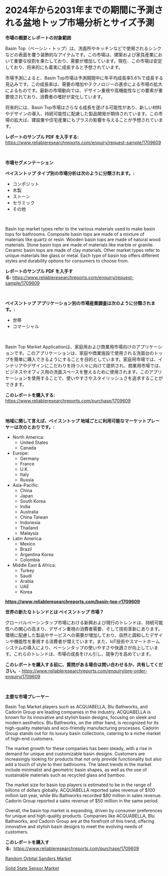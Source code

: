<p><h1>2024年から2031年までの期間に予測される盆地トップ市場分析とサイズ予測</h1></p><p><strong>市場の概要とレポートの対象範囲</strong></p>
<p><p>Basin Top（ベーシン・トップ）は、洗面所やキッチンなどで使用されるシンクなどの表面を覆う装飾的なアイテムです。この市場は、建築および家具産業において重要な役割を果たしており、需要が増加しています。現在、この市場は安定しており、将来的にも着実に成長すると予想されています。</p><p>市場予測によると、Basin Top市場は予測期間中に年平均成長率5.6%で成長する見込みです。この成長率は、需要の増加やテクノロジーの進歩による市場の拡大によるものです。最新の市場動向では、デザイン重視や高機能性などの要素が重要視されており、消費者の嗜好が変化しています。</p><p>将来的には、Basin Top市場はさらなる成長を遂げる可能性があり、新しい材料やデザインの導入、持続可能性に配慮した製品開発が期待されています。この市場の拡大は、建設業や住宅産業にもプラスの影響を与えることが予想されています。</p></p>
<p><strong>レポートのサンプル PDF を入手する:</strong> <a href="https://www.reliableresearchreports.com/enquiry/request-sample/1709609">https://www.reliableresearchreports.com/enquiry/request-sample/1709609</a></p>
<p>&nbsp;</p>
<p><strong>市場セグメンテーション</strong></p>
<p><strong>ベイスントップ タイプ別の市場分析は次のように分類されます。:</strong></p>
<p><ul><li>コンポジット</li><li>木製</li><li>ストーン</li><li>セラミック</li><li>その他</li></ul></p>
<p>&nbsp;</p>
<p><p>Basin top market types refer to the various materials used to make basin tops for bathrooms. Composite basin tops are made of a mixture of materials like quartz or resin. Wooden basin tops are made of natural wood materials. Stone basin tops are made of materials like marble or granite. Ceramic basin tops are made of clay materials. Other market types refer to unique materials like glass or metal. Each type of basin top offers different styles and durability options for consumers to choose from.</p></p>
<p><strong>レポートのサンプル PDF を入手する:</strong>&nbsp;<a href="https://www.reliableresearchreports.com/enquiry/request-sample/1709609">https://www.reliableresearchreports.com/enquiry/request-sample/1709609</a></p>
<p>&nbsp;</p>
<p><strong> ベイスントップ アプリケーション別の市場産業調査は次のように分類されます。:</strong></p>
<p><ul><li>世帯</li><li>コマーシャル</li></ul></p>
<p>&nbsp;</p>
<p><p>Basin Top Market Applicationは、家庭用および商業用市場向けのアプリケーションです。このアプリケーションは、家庭や商業施設で使用される洗面台のトップを簡単に購入できるようにすることを目的としています。家庭用市場では、インテリアやデザインにこだわりを持つ人々に向けて提供され、商業用市場では、ビジネスやオフィス用の洗面スペースを整えるために使用されます。このアプリケーションを使用することで、使いやすさやスタイリッシュさを追求することができます。</p></p>
<p><strong>このレポートを購入する:</strong>&nbsp; <a href="https://www.reliableresearchreports.com/purchase/1709609">https://www.reliableresearchreports.com/purchase/1709609</a></p>
<p>&nbsp;</p>
<p><strong>地域に関して言えば、ベイスントップ 地域ごとに利用可能なマーケットプレーヤーは次のとおりです。:</strong></p>
<p><ul>
    <li>
        North America:
        <ul>
            <li>United States</li>
            <li>Canada</li>
        </ul>
    </li>
    <li>
        Europe:
        <ul>
            <li>Germany</li>
            <li>France</li>
            <li>U.K.</li>
            <li>Italy</li>
            <li>Russia</li>
        </ul>
    </li>
    <li>
        Asia-Pacific:
        <ul>
            <li>China</li>
            <li>Japan</li>
            <li>South Korea</li>
            <li>India</li>
            <li>Australia</li>
            <li>China Taiwan</li>
            <li>Indonesia</li>
            <li>Thailand</li>
            <li>Malaysia</li>
        </ul>
    </li>
    <li>
        Latin America:
        <ul>
            <li>Mexico</li>
            <li>Brazil</li>
            <li>Argentina Korea</li>
            <li>Colombia</li>
        </ul>
    </li>
    <li>
        Middle East & Africa:
        <ul>
            <li>Turkey</li>
            <li>Saudi</li>
            <li>Arabia</li>
            <li>UAE</li>
            <li>Korea</li>
        </ul>
    </li>
    </ul></p>
<p><strong><a href="https://www.reliableresearchreports.com/basin-top-r1709609">https://www.reliableresearchreports.com/basin-top-r1709609</a></strong>&nbsp;</p>
<p><strong>世界の新たなトレンドとは ベイスントップ 市場？</strong></p>
<p><p>グローバルベーシンタップ市場における新興および現行のトレンドは、持続可能性への関心の高まり、デザイン重視の消費者需要、そして技術革新にあります。環境に配慮した製品やサービスへの需要が増加しており、自然と調和したデザインや機能性を重視する消費者が増えています。また、IoT技術やスマートホームシステムの導入により、ベーシンタップの使いやすさや快適さが向上しています。これらのトレンドは、市場の成長をけん引し、競争力を高めています。</p></p>
<p><strong>このレポートを購入する前に、質問がある場合は問い合わせるか、共有してください。</strong>- <a href="https://www.reliableresearchreports.com/enquiry/pre-order-enquiry/1709609">https://www.reliableresearchreports.com/enquiry/pre-order-enquiry/1709609</a></p>
<p>&nbsp;</p>
<p><strong>主要な市場プレーヤー</strong></p>
<p><p>Basin Top Market players such as ACQUABELLA, Blu Bathworks, and Cadorin Group are leading companies in the industry. ACQUABELLA is known for its innovative and stylish basin designs, focusing on sleek and modern aesthetics. Blu Bathworks, on the other hand, is recognized for its high-quality materials and eco-friendly manufacturing processes. Cadorin Group stands out for its luxury basin collections, catering to a niche market of high-end customers.</p><p>The market growth for these companies has been steady, with a rise in demand for unique and customizable basin designs. Customers are increasingly looking for products that not only provide functionality but also add a touch of style to their bathrooms. The latest trends in the market include minimalist and geometric basin shapes, as well as the use of sustainable materials such as recycled glass and bamboo.</p><p>The market size for basin top players is estimated to be in the range of billions of dollars globally. ACQUABELLA reported sales revenue of $100 million last year, while Blu Bathworks recorded $80 million in sales revenue. Cadorin Group reported a sales revenue of $50 million in the same period.</p><p>Overall, the basin top market is expanding, driven by consumer preferences for unique and high-quality products. Companies like ACQUABELLA, Blu Bathworks, and Cadorin Group are at the forefront of this trend, offering innovative and stylish basin designs to meet the evolving needs of customers.</p></p>
<p><strong>このレポートを購入する:</strong>&nbsp;&nbsp;<a href="https://www.reliableresearchreports.com/purchase/1709609">https://www.reliableresearchreports.com/purchase/1709609</a></p>
<p><p><a href="https://github.com/ashepherd82/Market-Research-Report-List-4/blob/main/random-orbital-sanders-market.md">Random Orbital Sanders Market</a></p><p><a href="https://full-wildebeest-80b.notion.site/Solid-State-Sensor-Market-Outlook-Industry-Overview-and-Forecast-2024-to-2031-2b4bc30c42924b2ebee7c6fc1655abb7">Solid State Sensor Market</a></p></p>